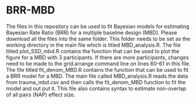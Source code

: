 # BRR-MBD
The files in this repository can be used to fit Bayesian models for estimating Bayesian Rate Ratio (BRR) for a multiple baseline design (MBD). Please download all the files into the same folder. This folder needs to be set as the working directory in the main file which is titled MBD_analysis.R.
The file titled plot_SSD_mbd.R contains the function that can be used to plot the figure for a MBD with 3 participants. If there are more participants, changes need to be made to the grid.arrange command line on lines 60-61 in this file.
The file titled fit_denom_MBD.R contains the function that can be used to fit a BRR model for a MBD.
The main file called MBD_analysis.R reads the data from trauma_mbd.csv and then calls the fit_denom_MBD function to fit the model and out put it. This file also contains syntax to estimate non-overlap of all pairs (NAP) effect size.
